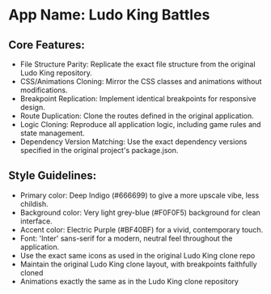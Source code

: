 # **App Name**: Ludo King Battles

## Core Features:

- File Structure Parity: Replicate the exact file structure from the original Ludo King repository.
- CSS/Animations Cloning: Mirror the CSS classes and animations without modifications.
- Breakpoint Replication: Implement identical breakpoints for responsive design.
- Route Duplication: Clone the routes defined in the original application.
- Logic Cloning: Reproduce all application logic, including game rules and state management.
- Dependency Version Matching: Use the exact dependency versions specified in the original project's package.json.

## Style Guidelines:

- Primary color: Deep Indigo (#666699) to give a more upscale vibe, less childish.
- Background color: Very light grey-blue (#F0F0F5) background for clean interface.
- Accent color: Electric Purple (#BF40BF) for a vivid, contemporary touch.
- Font: 'Inter' sans-serif for a modern, neutral feel throughout the application.
- Use the exact same icons as used in the original Ludo King clone repo
- Maintain the original Ludo King clone layout, with breakpoints faithfully cloned
- Animations exactly the same as in the Ludo King clone repository